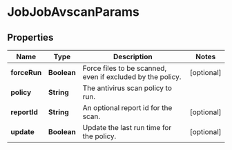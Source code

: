 
# JobJobAvscanParams

## Properties
Name | Type | Description | Notes
------------ | ------------- | ------------- | -------------
**forceRun** | **Boolean** | Force files to be scanned, even if excluded by the policy. |  [optional]
**policy** | **String** | The antivirus scan policy to run. | 
**reportId** | **String** | An optional report id for the scan. |  [optional]
**update** | **Boolean** | Update the last run time for the policy. |  [optional]



